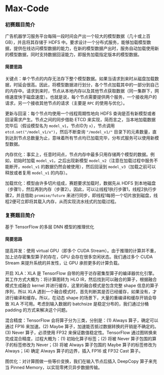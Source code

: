 # Max-Code

### 初赛题目简介
广告机器学习服务平台每隔一段时间会产出一个较大的模型数据（几十或上百 GB），并且将其存储于 HDFS 中。要求设计一个分布式服务，能够加载模型数据，提供在线访问模型数据的能力，在新的模型数据产出时，服务自动加载使用新的模型数据，同时支持数据回滚能力，即服务加载指定版本的模型数据。

#### 简要思路
关键点：单个节点的内存无法存下整个模型数据。如果当请求到来时从磁盘加载数据，时延会很高。因此，将模型数据进行划分，各个节点加载其中的一部分到自己的内存中。请求到来时，节点从本地内存以及其他节点获取数据（同一集群下，网络速度快于磁盘速度）。也就是说，每个节点需要提供两个服务，一个接收用户的请求，另一个接收其他节点的请求（主要是 `RPC` 的使用与优化）。

更新与回滚：每个节点均使用一个线程周期性地向 HDFS 查询是否有新模型或者回滚需求产生。节点之间的同步借助 ETCD 来实现，简而言之，当本地加载数据完毕后（假设模型名为 `model_v1`，节点ID为 `x`），节点调用 `etcd.set("/model_v1/x")`，然后不断查询 `"/model_v1/"` 目录下的元素数量，直到达到节点总数量为止，意味着所有节点均已加载完毕，分布式服务可以使用新模型数据。

内存优化：事实上，任意时间点，节点内存中最多只用存储两个模型的数据。例如，初始时加载 `model_v1`，之后出现新模型 `model_v2`（注意在加载过程中服务不能断开，`model_v1` 的数据仍然会被使用），然后回滚到 `model_v3`（加载之前可以释放或者复用 `model_v1` 的内存）。

加载优化：模型由许多切片组成，赛题要求加载时，数据先从 HDFS 到本地磁盘（步骤1），然后再到内存（步骤2）。因此，可以让线程1执行步骤1，线程2执行步骤2，并且借助 `promise/future` 来进行同步，即线程1每把一个切片放到磁盘，线程2便可立即将其载入内存，从而实现流水线式的加载过程。

### 复赛题目简介
基于 TensorFlow 的多层 DNN 模型的推理优化

#### 简要思路
提高并发：使用 virtual GPU（即多个 CUDA Stream）。由于推理的计算并不重，加上访存密集型算子的存在，GPU 会存在很多空闲状态。我们通过多个 CUDA Stream 来提升系统的并发性，让 GPU 承担更多的计算负载。

开启 XLA：XLA 是 TensorFlow 自带的用于访存密集型算子的编译器优化引擎。其工作方式大概为：将计算图转为 HLO IR，然后找到可以融合的算子，根据融合模式生成融合 kernel 并进行缓存，这里的融合模式是包含完整 shape 信息的算子序列，所以 XLA 遇到一个融合模式时，首先判断其是否已经缓存，如果没有，才进行编译和缓存。所以，在动态 shape 的场景下，大量的重编译和缓存开销会导致 XLA 不可用。考虑到输入数据的 batchsize 是稳定分布的，我们通过分桶 padding 的方式来解决这个问题。

混合精度：TensorFlow 会将算子分为三类，分别是：(1) Always 算子，确定可以通过 FP16 来加速。(2) Maybe 算子，加速能否抵过数据转换的开销是不确定的。(3) Never 算子，必须使用 FP32 来保证数值稳定性。TensorFlow 通过图转换来完成混合精度，过程大概为：(1) 初始化算子标签；(2) 将被 Never 算子包围的算子的标签修改为 Never；(3) 将被 Always 算子包围的 Maybe 算子的标签修改为 Always；(4) 确定 Always 算子的边界，插入 FP16 或 FP32 Cast 算子。 

图优化：对计算图做一些等价变换，我们在输入节点后插入 DeepCopy 算子来充当 Pinned Memory，以实现零拷贝异步数据传输。